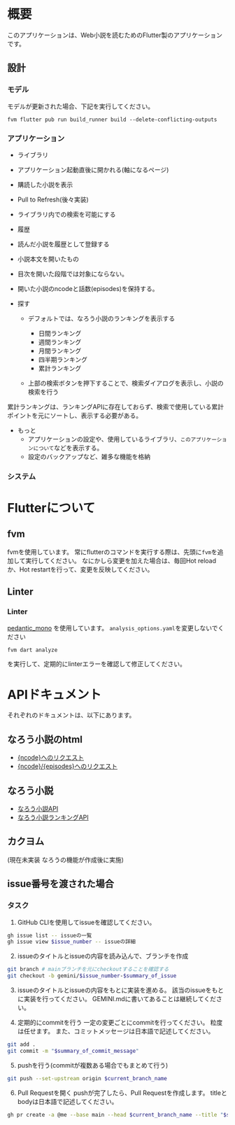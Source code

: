 # 概要
このアプリケーションは、Web小説を読むためのFlutter製のアプリケーションです。

## 設計

### モデル
モデルが更新された場合、下記を実行してください。
```
fvm flutter pub run build_runner build --delete-conflicting-outputs
```

### アプリケーション
- ライブラリ
 - アプリケーション起動直後に開かれる(軸になるページ)
 - 購読した小説を表示
 - Pull to Refresh(後々実装)
 - ライブラリ内での検索を可能にする

- 履歴
 - 読んだ小説を履歴として登録する
 - 小説本文を開いたもの
 - 目次を開いた段階では対象にならない。
 - 開いた小説のncodeと話数(episodes)を保持する。

- 探す
  - デフォルトでは、なろう小説のランキングを表示する
    - 日間ランキング
    - 週間ランキング
    - 月間ランキング
    - 四半期ランキング
    - 累計ランキング

  - 上部の検索ボタンを押下することで、検索ダイアログを表示し、小説の検索を行う

累計ランキングは、ランキングAPIに存在しておらず、検索で使用している累計ポイントを元にソートし、表示する必要がある。

- もっと
  - アプリケーションの設定や、使用しているライブラリ、`このアプリケーションについて`などを表示する。
  - 設定のバックアップなど、雑多な機能を格納

### システム

# Flutterについて

## fvm
fvmを使用しています。
常にflutterのコマンドを実行する際は、先頭に`fvm`を追加して実行してください。
なにかしら変更を加えた場合は、毎回Hot reloadか、Hot restartを行って、変更を反映してください。

## Linter
### Linter
[pedantic_mono](https://github.com/mono0926/pedantic_mono) を使用しています。
`analysis_options.yaml`を変更しないでください

```
fvm dart analyze
```
を実行して、定期的にlinterエラーを確認して修正してください。

# APIドキュメント
それぞれのドキュメントは、以下にあります。

## なろう小説のhtml
- [{ncode}へのリクエスト](./docs/narou_html/{ncode}.md)
- [{ncode}/{episodes}へのリクエスト](./docs/narou_html/{ncode}/{episodes}.md)

## なろう小説
- [なろう小説API](./docs/narou_api/novel_api.md)
- [なろう小説ランキングAPI](./docs/narou_api/ranking_api.md)

## カクヨム
(現在未実装 なろうの機能が作成後に実施)

## issue番号を渡された場合

### タスク
1. GitHub CLIを使用してissueを確認してください。

```sh
gh issue list -- issueの一覧
gh issue view $issue_number -- issueの詳細
```
2. issueのタイトルとissueの内容を読み込んで、ブランチを作成

```sh
git branch # mainブランチを元にcheckoutすることを確認する
git checkout -b gemini/$issue_number-$summary_of_issue
```

3. issueのタイトルとissueの内容をもとに実装を進める。
該当のissueをもとに実装を行ってください。
GEMINI.mdに書いてあることは継続してください。

4. 定期的にcommitを行う
一定の変更ごとにcommitを行ってください。
粒度は任せます。
また、コミットメッセージは日本語で記述してください。
```sh
git add .
git commit -m "$summary_of_commit_message"
```

5. pushを行う(commitが複数ある場合でもまとめて行う)

```sh
git push --set-upstream origin $current_branch_name
```

6. Pull Requestを開く
pushが完了したら、Pull Requestを作成します。
titleとbodyは日本語で記述してください。
```sh
gh pr create -a @me --base main --head $current_branch_name --title "$summary_of_pr_title" --body "$summary_of_pr"
```
